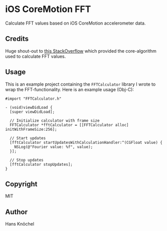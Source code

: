 # iOS CoreMotion FFT
Calculate FFT values based on iOS CoreMotion accelerometer data.

## Credits
Huge shout-out to [this StackOverflow](https://stackoverflow.com/questions/32840282/how-to-get-correct-mean-values-after-applying-fourier-transform-on-accelerometer/32843293) which provided the core-algorithm used to calculate FFT values.

## Usage
This is an example project containing the `FFTCalculator` library I wrote to wrap the FFT-functionality.
Here is an example usage (Obj-C):
```objc
#import "FFTCalculator.h"

- (void)viewDidLoad {
  [super viewDidLoad];

  // Initialize calculator with frame size
  FFTCalculator *fftCalculator = [[FFTCalculator alloc] initWithFrameSize:256];
  
  // Start updates
  [fftCalculator startUpdatesWithCalculationHandler:^(CGFloat value) {
    NSLog(@"Fourier value: %f", value);
  }];

  // Stop updates
  [fftCalculator stopUpdates];
}
```

## Copyright
MIT

## Author
Hans Knöchel

